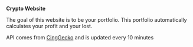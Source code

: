 **Crypto Website**

The goal of this website is to be your portfolio. This portfolio automatically calculates your profit and your lost.

API comes from [CingGecko](https://www.coingecko.com/) and is updated every 10 minutes
